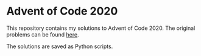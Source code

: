 # Advent of Code 2020

This repository contains my solutions to Advent of Code 2020. The original problems can be found [here](https://adventofcode.com/2020).

The solutions are saved as Python scripts.
